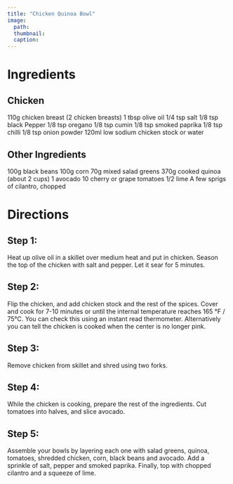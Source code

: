 ```yaml
---
title: "Chicken Quinoa Bowl"
image:
  path: 
  thumbnail: 
  caption: 
---
```


# Ingredients
## Chicken
110g chicken breast (2 chicken breasts)
1 tbsp olive oil
1/4 tsp salt
1/8 tsp black Pepper
1/8 tsp oregano
1/8 tsp cumin
1/8 tsp smoked paprika
1/8 tsp chilli
1/8 tsp onion powder
120ml low sodium chicken stock or water

## Other Ingredients
100g black beans
100g corn
70g mixed salad greens
370g cooked quinoa (about 2 cups)
1 avocado
10 cherry or grape tomatoes
1/2 lime
A few sprigs of cilantro, chopped

# Directions
## Step 1: 
Heat up olive oil in a skillet over medium heat and put in chicken. Season the top of the chicken with salt and pepper. Let it sear for 5 minutes.
## Step 2:
Flip the chicken, and add chicken stock and the rest of the spices. Cover and cook for 7-10 minutes or until the internal temperature reaches 165 °F / 75°C. 
You can check this using an instant read thermometer. Alternatively you can tell the chicken is cooked when the center is no longer pink.
## Step 3:
 Remove chicken from skillet and shred using two forks.
## Step 4:
While the chicken is cooking, prepare the rest of the ingredients. Cut tomatoes into halves, and slice avocado.
## Step 5:
Assemble your bowls by layering each one with salad greens, quinoa, tomatoes, shredded chicken, corn, black beans and avocado. Add a sprinkle of salt, pepper and smoked paprika. 
Finally, top with chopped cilantro and a squeeze of lime.
